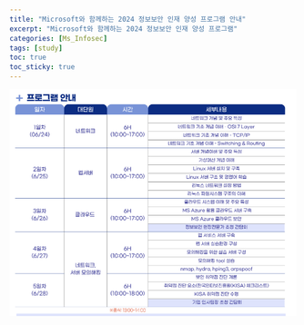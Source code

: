 ```yaml
---
title: "Microsoft와 함께하는 2024 정보보안 인재 양성 프로그램 안내"
excerpt: "Microsoft와 함께하는 2024 정보보안 인재 양성 프로그램"
categories: [Ms_Infosec]
tags: [study]
toc: true
toc_sticky: true
---
```


![fail to bring image](/assets/Image/ms_infosec/programInfo.png)